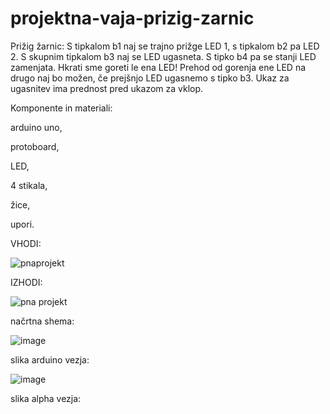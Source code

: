 # projektna-vaja-prizig-zarnic


Prižig žarnic: S tipkalom b1 naj se trajno prižge LED 1, s tipkalom b2 pa LED 2. S skupnim tipkalom b3 naj se LED ugasneta. S tipko b4 pa se stanji LED zamenjata. Hkrati sme goreti le ena LED! Prehod od gorenja ene LED na drugo naj bo možen, če prejšnjo LED ugasnemo s tipko b3. Ukaz za ugasnitev ima prednost pred ukazom za vklop.

Komponente in materiali:

arduino uno,

protoboard,

LED,

4 stikala,

žice,

upori.


VHODI:

![pnaprojekt](https://user-images.githubusercontent.com/129928759/232734811-953d3a95-e937-4d29-a972-2dba9c06e14f.png)

IZHODI:

![pna projekt](https://user-images.githubusercontent.com/129928759/232732694-6a6dcfb8-55b9-44a3-b40c-3da2d2691804.png)

načrtna shema:

![image](https://user-images.githubusercontent.com/129928759/232747875-e3980bc9-d345-4056-9bcb-bc1c2b72015f.png)

slika arduino vezja:

![image](https://user-images.githubusercontent.com/129928759/232736648-db98be58-fc4c-45c1-90f3-f0b6002cab02.png)

slika alpha vezja:

